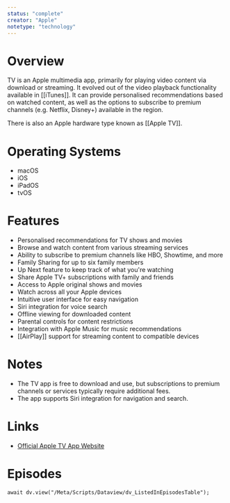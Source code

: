 ```yaml
---
status: "complete"
creator: "Apple"
notetype: "technology"
---
```


# Overview
TV is an Apple multimedia app, primarily for playing video content via download or streaming. It evolved out of the video playback functionality available in [[iTunes]]. It can provide personalised recommendations based on watched content, as well as the options to subscribe to premium channels (e.g. Netflix, Disney+) available in the region.

There is also an Apple hardware type known as [[Apple TV]].

# Operating Systems  
- macOS
- iOS
- iPadOS
- tvOS

# Features  
- Personalised recommendations for TV shows and movies
- Browse and watch content from various streaming services
- Ability to subscribe to premium channels like HBO, Showtime, and more
- Family Sharing for up to six family members
- Up Next feature to keep track of what you're watching
- Share Apple TV+ subscriptions with family and friends
- Access to Apple original shows and movies
- Watch across all your Apple devices
- Intuitive user interface for easy navigation
- Siri integration for voice search
- Offline viewing for downloaded content
- Parental controls for content restrictions
- Integration with Apple Music for music recommendations
- [[AirPlay]] support for streaming content to compatible devices

# Notes  
- The TV app is free to download and use, but subscriptions to premium channels or services typically require additional fees.
- The app supports Siri integration for navigation and search.

# Links  
- [Official Apple TV App Website](https://www.apple.com/uk/apple-tv-app/)

# Episodes
```dataviewjs
await dv.view("/Meta/Scripts/Dataview/dv_ListedInEpisodesTable");
```
